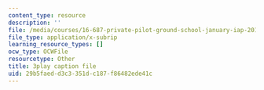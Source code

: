 ```yaml
---
content_type: resource
description: ''
file: /media/courses/16-687-private-pilot-ground-school-january-iap-2019/29b5faedd3c3351dc187f86482ede41c_EuNXVy5-KgA.srt
file_type: application/x-subrip
learning_resource_types: []
ocw_type: OCWFile
resourcetype: Other
title: 3play caption file
uid: 29b5faed-d3c3-351d-c187-f86482ede41c
---
```


